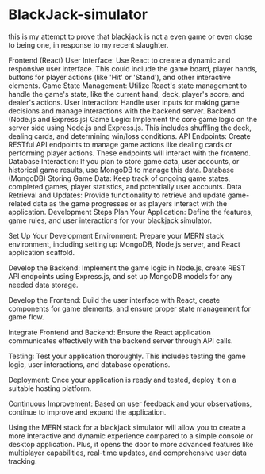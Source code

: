 # BlackJack-simulator

this is my attempt to prove that blackjack is not a even game or even close to being one, in response to my recent slaughter.

Frontend (React)
User Interface: Use React to create a dynamic and responsive user interface. This could include the game board, player hands, buttons for player actions (like 'Hit' or 'Stand'), and other interactive elements.
Game State Management: Utilize React's state management to handle the game's state, like the current hand, deck, player's score, and dealer's actions.
User Interaction: Handle user inputs for making game decisions and manage interactions with the backend server.
Backend (Node.js and Express.js)
Game Logic: Implement the core game logic on the server side using Node.js and Express.js. This includes shuffling the deck, dealing cards, and determining win/loss conditions.
API Endpoints: Create RESTful API endpoints to manage game actions like dealing cards or performing player actions. These endpoints will interact with the frontend.
Database Interaction: If you plan to store game data, user accounts, or historical game results, use MongoDB to manage this data.
Database (MongoDB)
Storing Game Data: Keep track of ongoing game states, completed games, player statistics, and potentially user accounts.
Data Retrieval and Updates: Provide functionality to retrieve and update game-related data as the game progresses or as players interact with the application.
Development Steps
Plan Your Application: Define the features, game rules, and user interactions for your blackjack simulator.

Set Up Your Development Environment: Prepare your MERN stack environment, including setting up MongoDB, Node.js server, and React application scaffold.

Develop the Backend: Implement the game logic in Node.js, create REST API endpoints using Express.js, and set up MongoDB models for any needed data storage.

Develop the Frontend: Build the user interface with React, create components for game elements, and ensure proper state management for game flow.

Integrate Frontend and Backend: Ensure the React application communicates effectively with the backend server through API calls.

Testing: Test your application thoroughly. This includes testing the game logic, user interactions, and database operations.

Deployment: Once your application is ready and tested, deploy it on a suitable hosting platform.

Continuous Improvement: Based on user feedback and your observations, continue to improve and expand the application.

Using the MERN stack for a blackjack simulator will allow you to create a more interactive and dynamic experience compared to a simple console or desktop application. Plus, it opens the door to more advanced features like multiplayer capabilities, real-time updates, and comprehensive user data tracking.

